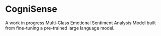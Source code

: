 # CogniSense
A work in progress Multi-Class Emotional Sentiment Analysis Model built from fine-tuning a pre-trained large language model.  
